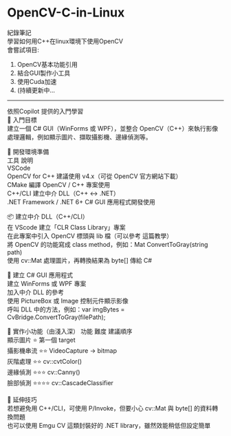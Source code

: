 # OpenCV-C-in-Linux
紀錄筆記  
學習如何用C++在linux環境下使用OpenCV  
會嘗試項目:  
1. OpenCV基本功能引用  
2. 結合GUI製作小工具
3. 使用Cuda加速
4. (持續更新中...


________
依照Copilot 提供的入門學習  
🚀 入門目標  
建立一個 C# GUI（WinForms 或 WPF），並整合 OpenCV（C++）來執行影像處理邏輯，例如顯示圖片、擷取攝影機、邊緣偵測等。  

🔧 開發環境準備  
工具	說明  
VSCode	  
OpenCV for C++	建議使用 v4.x（可從 OpenCV 官方網站下載）  
CMake	編譯 OpenCV / C++ 專案使用  
C++/CLI	建立中介 DLL（C++ ↔ .NET）  
.NET Framework / .NET 6+	C# GUI 應用程式開發使用  

📦 建立中介 DLL（C++/CLI）  
在 VScode 建立「CLR Class Library」專案  
在此專案中引入 OpenCV 標頭與 lib 檔（可以參考 這篇教學）  
將 OpenCV 的功能寫成 class method，例如：Mat ConvertToGray(string path)  
使用 cv::Mat 處理圖片，再轉換結果為 byte[] 傳給 C#  

🧬 建立 C# GUI 應用程式  
建立 WinForms 或 WPF 專案  
加入中介 DLL 的參考  
使用 PictureBox 或 Image 控制元件顯示影像  
呼叫 DLL 中的方法，例如：var imgBytes = CvBridge.ConvertToGray(filePath);  
 
🎯 實作小功能（由淺入深） 
功能	難度	建議順序  
顯示圖片	⭐	第一個 target  
攝影機串流	⭐⭐	VideoCapture → bitmap  
灰階處理	⭐⭐	cv::cvtColor()  
邊緣偵測	⭐⭐⭐	cv::Canny()  
臉部偵測	⭐⭐⭐⭐	cv::CascadeClassifier  

📝 延伸技巧  
若想避免用 C++/CLI，可使用 P/Invoke，但要小心 cv::Mat 與 byte[] 的資料轉換問題  
也可以使用 Emgu CV 這類封裝好的 .NET library，雖然效能稍低但設定簡單  

